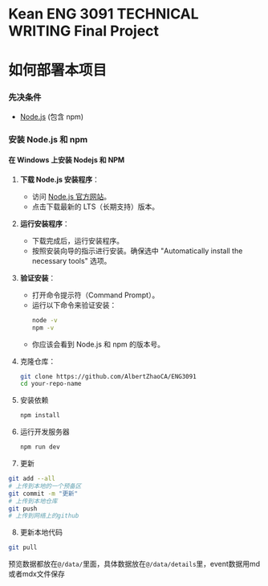 # Kean ENG 3091 TECHNICAL WRITING Final Project

# 如何部署本项目

### 先决条件

- [Node.js](https://nodejs.org/) (包含 npm)

### 安装 Node.js 和 npm

#### 在 Windows 上安装 Nodejs 和 NPM

1. **下载 Node.js 安装程序**：

   - 访问 [Node.js 官方网站](https://nodejs.org/)。
   - 点击下载最新的 LTS（长期支持）版本。

2. **运行安装程序**：

   - 下载完成后，运行安装程序。
   - 按照安装向导的指示进行安装。确保选中 "Automatically install the necessary tools" 选项。

3. **验证安装**：

   - 打开命令提示符（Command Prompt）。
   - 运行以下命令来验证安装：
     ```bash
     node -v
     npm -v
     ```
   - 你应该会看到 Node.js 和 npm 的版本号。

4. 克隆仓库：

   ```bash
   git clone https://github.com/AlbertZhaoCA/ENG3091
   cd your-repo-name
   ```

5. 安装依赖

   ```bash
   npm install
   ```

6. 运行开发服务器

   ```bash
   npm run dev
   ```

7. 更新

```bash
git add --all
# 上传到本地的一个预备区
git commit -m "更新"
# 上传到本地仓库
git push
# 上传到网络上的github
```

8. 更新本地代码

```bash
git pull
```

预览数据都放在`@/data/`里面，具体数据放在`@/data/details`里，event数据用md或者mdx文件保存
